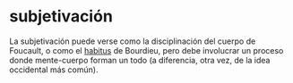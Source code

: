 # subjetivación

La subjetivación puede verse como la disciplinación del cuerpo de Foucault, o como el [habitus](habitus.md) de Bourdieu, pero debe involucrar un proceso donde mente-cuerpo forman un todo (a diferencia, otra vez, de la idea occidental más común).

